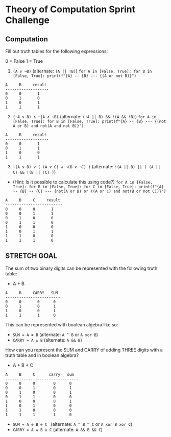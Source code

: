 # Theory of Computation Sprint Challenge

## Computation

Fill out truth tables for the following expressions:

0 = False
1 = True

1. `(A ∨ ¬B)`   (alternate: `(A || !B)`)
`
for A in [False, True]:
    for B in [False, True]:
        print(f"{A} -- {B} --- {(A or not B)}")
`
```
A     B     result
-------------------
0     0       1
0     1       0
1     0       1
1     1       1
```

2. `(¬A ∨ B) ∧ ¬(A ∧ ¬B)`   (alternate: `(!A || B) && !(A && !B)`)
`
for A in [False, True]:
    for B in [False, True]:
        print(f"{A} -- {B} --- {(not A or B) and not(A and not B)}")
`
```
A     B     result
-------------------
0     0       1
0     1       1
1     0       0
1     1       1
```

3. `¬(A ∨ B) ∨ ( (A ∨ C) ∧ ¬(B ∨ ¬C) )`   (alternate: `!(A || B) || ( (A || C) && !(B || !C) )`)
  * (Hint: Is it possible to calculate this using code?)
  `
  for A in [False, True]:
        for B in [False, True]:
            for C in [False, True]:
                print(f"{A} -- {B} -- {C} --- {not(A or B) or ((A or C) and not(B or not C))}")
  `
```
A     B     C     result
-------------------------
0     0     0       1
0     0     1       1
0     1     0       0
0     1     1       0
1     0     0       0
1     0     1       1
1     1     0       0
1     1     1       0
```

## STRETCH GOAL

The sum of two binary digits can be represented with the following truth table:

* A + B
```
A     B     CARRY   SUM
------------------------
0     0       0      0
0     1       0      1
1     0       0      1
1     1       1      0
```
This can be represented with boolean algebra like so:

* `SUM = A ⊕ B`  (alternate: `A ^ B` or `A xor B`)
* `CARRY = A ∧ B`  (alternate: `A && B`)


How can you represent the SUM and CARRY of adding THREE digits with a truth table and in boolean algebra?

* A + B + C
```
A     B     C      carry   sum
--------------------------------
0     0     0        0      0
0     0     1        0      1
0     1     0        0      1
0     1     1        0      0
1     0     0        0      1
1     0     1        0      0
1     1     0        0      0
1     1     1        1      0
```
* `SUM = A ⊕ B ⊕ C `  (alternate: `A ^ B ^ C` or `A xor B xor C`)
* `CARRY = A ∧ B ∧ C`  (alternate: `A && B && C`)
